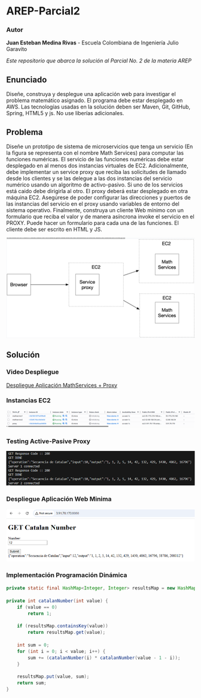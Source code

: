# AREP-Parcial2
### Autor
**Juan Esteban Medina Rivas** - Escuela Colombiana de Ingeniería Julio Garavito

*Este repositorio que abarca la solución al Parcial No. 2 de la materia AREP*

## Enunciado

Diseñe, construya y desplegue una aplicación web para investigar el problema matemático asignado. El programa debe estar desplegado en AWS. Las tecnologías usadas en la solución deben ser Maven, Git, GitHub, Spring, HTML5 y js. No use liberías adicionales.

## Problema

Diseñe un prototipo de sistema de microservicios que tenga un servicio (En la figura se representa con el nombre Math Services) para computar las funciones numéricas.  El servicio de las funciones numéricas debe estar desplegado en al menos dos instancias virtuales de EC2. Adicionalmente, debe implementar un service proxy que reciba las solicitudes de llamado desde los clientes  y se las delegue a las dos instancias del servicio numérico usando un algoritmo de activo-pasivo. Si uno de los servicios está caido debe dirigirla al otro.  El proxy deberá estar desplegado en otra máquina EC2. Asegúrese de poder configurar las direcciones y puertos de las instancias del servicio en el proxy usando variables de entorno del sistema operativo.  Finalmente, construya un cliente Web mínimo con un formulario que reciba el valor y de manera asíncrona invoke el servicio en el PROXY. Puede hacer un formulario para cada una de las funciones. El cliente debe ser escrito en HTML y JS.

<img src="img/Diagrama.png">


## Solución 

### Video Despliegue

[Despliegue Aplicación MathServices + Proxy](/video/VideoDespliegueArepParcial2.mp4)


### Instancias EC2

<img src="img/EC2 Instances.png">

### Testing Active-Pasive Proxy

<img src="img/active-pasive tested.png">

### Despliegue Aplicación Web Minima

<img src="img/miminalWebApp.png">


### Implementación Programación Dinámica

```java
private static final HashMap<Integer, Integer> resultsMap = new HashMap<>();

private int catalanNumber(int value) {
    if (value == 0)
        return 1;

    if (resultsMap.containsKey(value))
        return resultsMap.get(value);

    int sum = 0;
    for (int i = 0; i < value; i++) {
        sum += (catalanNumber(i) * catalanNumber(value - 1 - i));
    }

    resultsMap.put(value, sum);
    return sum;
}
```